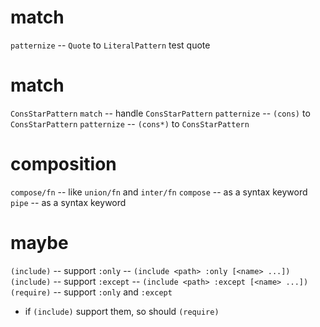 # match

`patternize` -- `Quote` to `LiteralPattern`
test quote

# match

`ConsStarPattern`
`match` -- handle `ConsStarPattern`
`patternize` -- `(cons)` to `ConsStarPattern`
`patternize` -- `(cons*)` to `ConsStarPattern`

# composition

`compose/fn` -- like `union/fn` and `inter/fn`
`compose` -- as a syntax keyword
`pipe` -- as a syntax keyword

# maybe

`(include)` -- support `:only` -- `(include <path> :only [<name> ...])`
`(include)` -- support `:except` -- `(include <path> :except [<name> ...])`
`(require)` -- support `:only` and `:except`
- if `(include)` support them, so should `(require)`
